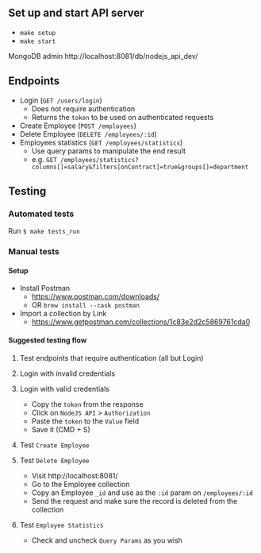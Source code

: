 ## Set up and start API server

- `make setup`
- `make start`

MongoDB admin http://localhost:8081/db/nodejs_api_dev/

## Endpoints

- Login (`GET /users/login`)
  - Does not require authentication
  - Returns the `token` to be used on authenticated requests
- Create Employee (`POST /employees`)
- Delete Employee (`DELETE /employees/:id`)
- Employees statistics (`GET /employees/statistics`)
  - Use query params to manipulate the end result
  - e.g. `GET /employees/statistics?columns[]=salary&filters[onContract]=true&groups[]=department`

## Testing

### Automated tests

Run `$ make tests_run`

### Manual tests

#### Setup

- Install Postman
  - https://www.postman.com/downloads/
  - OR `brew install --cask postman`
- Import a collection by Link
  - https://www.getpostman.com/collections/1c83e2d2c5869761cda0

#### Suggested testing flow

1. Test endpoints that require authentication (all but Login)
1. Login with invalid credentials
1. Login with valid credentials

   - Copy the `token` from the response
   - Click on `NodeJS API` > `Authorization`
   - Paste the `token` to the `Value` field
   - Save it (CMD + S)

1. Test `Create Employee`
1. Test `Delete Employee`

   - Visit http://localhost:8081/
   - Go to the Employee collection
   - Copy an Employee `_id` and use as the `:id` param on `/employees/:id`
   - Send the request and make sure the record is deleted from the collection

1. Test `Employee Statistics`

   - Check and uncheck `Query Params` as you wish

